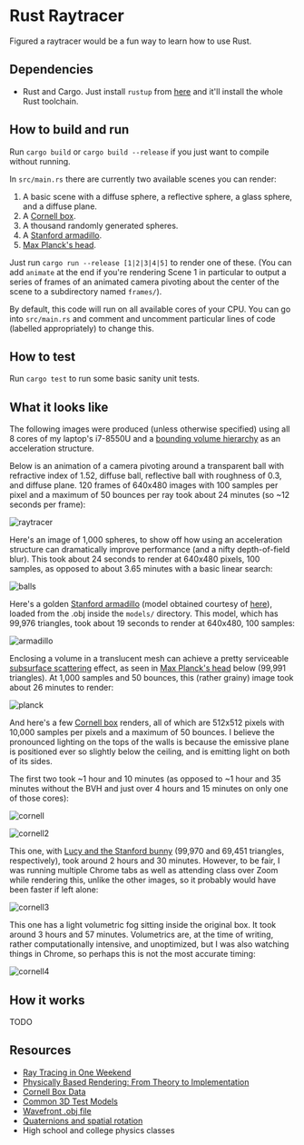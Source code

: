 # Rust Raytracer

Figured a raytracer would be a fun way to learn how to use Rust.

## Dependencies
* Rust and Cargo. Just install `rustup` from [here](https://www.rust-lang.org/tools/install) and it'll install the whole Rust toolchain.

## How to build and run
Run `cargo build` or `cargo build --release` if you just want to compile without running.

In `src/main.rs` there are currently two available scenes you can render:
1. A basic scene with a diffuse sphere, a reflective sphere, a glass sphere, and a diffuse plane.
2. A [Cornell box](https://www.graphics.cornell.edu/online/box/data.html).
3. A thousand randomly generated spheres.
4. A [Stanford armadillo](http://graphics.stanford.edu/data/3Dscanrep/).
5. [Max Planck's head](https://github.com/alecjacobson/common-3d-test-models).

Just run `cargo run --release [1|2|3|4|5]` to render one of these.
(You can add `animate` at the end if you're rendering Scene 1 in particular to output a series of frames of an animated camera pivoting about the center of the scene to a subdirectory named `frames/`).

By default, this code will run on all available cores of your CPU.
You can go into `src/main.rs` and comment and uncomment particular lines of code (labelled appropriately) to change this.

## How to test
Run `cargo test` to run some basic sanity unit tests.

## What it looks like

The following images were produced (unless otherwise specified) using all 8 cores of my laptop's i7-8550U and a [bounding volume hierarchy](https://www.wikipedia.org/en/Bounding_volume_hierarchy) as an acceleration structure.

Below is an animation of a camera pivoting around a transparent ball with refractive index of 1.52, diffuse ball, reflective ball with roughness of 0.3, and diffuse plane.
120 frames of 640x480 images with 100 samples per pixel and a maximum of 50 bounces per ray took about 24 minutes (so ~12 seconds per frame):

![raytracer](examples/temp.gif)

Here's an image of 1,000 spheres, to show off how using an acceleration structure can dramatically improve performance (and a nifty depth-of-field blur).
This took about 24 seconds to render at 640x480 pixels, 100 samples, as opposed to about 3.65 minutes with a basic linear search:

![balls](examples/balls.png)

Here's a golden [Stanford armadillo](http://graphics.stanford.edu/data/3Dscanrep/) (model obtained courtesy of [here](https://github.com/alecjacobson/common-3d-test-models)), loaded from the .obj inside the `models/` directory.
This model, which has 99,976 triangles, took about 19 seconds to render at 640x480, 100 samples:

![armadillo](examples/armadillo.png)

Enclosing a volume in a translucent mesh can achieve a pretty serviceable [subsurface scattering](https://en.wikipedia.org/wiki/Subsurface_scattering) effect, as seen in [Max Planck's head](https://github.com/alecjacobson/common-3d-test-models) below (99,991 triangles).
At 1,000 samples and 50 bounces, this (rather grainy) image took about 26 minutes to render:

![planck](examples/planck.png)

And here's a few [Cornell box](https://www.graphics.cornell.edu/online/box/data.html) renders, all of which are 512x512 pixels with 10,000 samples per pixels and a maximum of 50 bounces.
I believe the pronounced lighting on the tops of the walls is because the emissive plane is positioned ever so slightly below the ceiling, and is emitting light on both of its sides.

The first two took ~1 hour and 10 minutes (as opposed to ~1 hour and 35 minutes without the BVH and just over 4 hours and 15 minutes on only one of those cores):

![cornell](examples/cornell.png)

![cornell2](examples/cornell2.png)

This one, with [Lucy and the Stanford bunny](http://graphics.stanford.edu/data/3Dscanrep/) (99,970 and 69,451 triangles, respectively), took around 2 hours and 30 minutes.
However, to be fair, I was running multiple Chrome tabs as well as attending class over Zoom while rendering this, unlike the other images, so it probably would have been faster if left alone:

![cornell3](examples/cornell3.png)

This one has a light volumetric fog sitting inside the original box.
It took around 3 hours and 57 minutes.
Volumetrics are, at the time of writing, rather computationally intensive, and unoptimized, but I was also watching things in Chrome, so perhaps this is not the most accurate timing:

![cornell4](examples/cornell4.png)

## How it works

TODO

## Resources

* [Ray Tracing in One Weekend](https://raytracing.github.io/books/RayTracingInOneWeekend.html)
* [Physically Based Rendering: From Theory to Implementation](https://pbrt.org/)
* [Cornell Box Data](https://www.graphics.cornell.edu/online/box/data.html)
* [Common 3D Test Models](https://github.com/alecjacobson/common-3d-test-models)
* [Wavefront .obj file](https://www.wikipedia.org/en/Wavefront_.obj_file)
* [Quaternions and spatial rotation](https://www.wikipedia.org/en/Quaternions_and_spatial_rotation)
* High school and college physics classes
